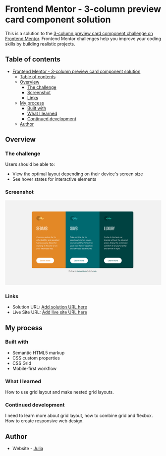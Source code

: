 # Frontend Mentor - 3-column preview card component solution

This is a solution to the [3-column preview card component challenge on Frontend Mentor](https://www.frontendmentor.io/challenges/3column-preview-card-component-pH92eAR2-). Frontend Mentor challenges help you improve your coding skills by building realistic projects. 

## Table of contents

- [Frontend Mentor - 3-column preview card component solution](#frontend-mentor---3-column-preview-card-component-solution)
  - [Table of contents](#table-of-contents)
  - [Overview](#overview)
    - [The challenge](#the-challenge)
    - [Screenshot](#screenshot)
    - [Links](#links)
  - [My process](#my-process)
    - [Built with](#built-with)
    - [What I learned](#what-i-learned)
    - [Continued development](#continued-development)
  - [Author](#author)


## Overview

### The challenge

Users should be able to:

- View the optimal layout depending on their device's screen size
- See hover states for interactive elements

### Screenshot

![](./screenshots/web-design.png)

### Links

- Solution URL: [Add solution URL here](https://your-solution-url.com)
- Live Site URL: [Add live site URL here](https://your-live-site-url.com)

## My process

### Built with

- Semantic HTML5 markup
- CSS custom properties
- CSS Grid
- Mobile-first workflow

### What I learned

How to use grid layout and make nested grid layouts.

### Continued development

I need to learn more about grid layout, how to combine grid and flexbox. How to create responsive web design.

## Author

- Website - [Julia](https://codepen.io/yulich)